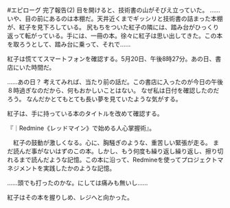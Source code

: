 #エピローグ 完了報告(2)
目を開けると、技術書の山がそびえ立っていた。
……いや、目の前にあるのは本棚だ。天井近くまでギッシリと技術書の詰まった本棚が、紅子を見下ろしている。
尻もちをついた紅子の隣には、踏み台がひっくり返って転がっている。手には、一冊の本。徐々に紅子は思い出してきた。この本を取ろうとして、踏み台に乗って、それで……

紅子は慌ててスマートフォンを確認する。5月20日、午後8時27分。あの日、書店にいた時間だ。

……あの日？
考えてみれば、当たり前の話だ。この書店に入ったのが今日の午後８時過ぎなのだから、何もおかしいことはない。
なぜ私は日付を確認したのだろう。
なんだかとてもとても長い夢を見ていたような気がする。

紅子は、手に持っている本のタイトルを改めて確認する。

『｜Redmine《レッドマイン》で始める人心掌握術』。

　紅子の鼓動が激しくなる。心に、胸騒ぎのような、重苦しい緊張が走る。
まだ読んだ事がないはずのこの本。しかし、もう何度も繰り返し繰り返し、擦り切れるまで読んだような記憶。この本に沿って、Redmineを使ってプロジェクトマネジメントを実践したかのような記憶。

……頭でも打ったのかな。にしては痛みも無いし……

紅子はその本を握りしめ、レジへと向かった。